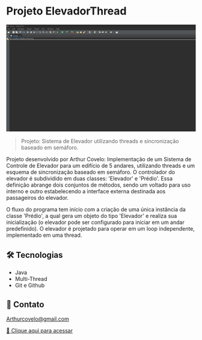 # Projeto ElevadorThread
![preview](./.github/Elevador.gif)

> Projeto: Sistema de Elevador utilizando threads e sincronização baseado em semáforo.

Projeto desenvolvido por Arthur Covelo: Implementação de um Sistema de Controle de Elevador para um edifício de 5 andares, utilizando threads e um esquema de sincronização baseado em semáforo. O controlador do elevador é subdividido em duas classes: 'Elevador' e 'Prédio'. Essa definição abrange dois conjuntos de métodos, sendo um voltado para uso interno e outro estabelecendo a interface externa destinada aos passageiros do elevador.

O fluxo do programa tem início com a criação de uma única instância da classe 'Prédio', a qual gera um objeto do tipo 'Elevador' e realiza sua inicialização (o elevador pode ser configurado para iniciar em um andar predefinido). O elevador é projetado para operar em um loop independente, implementado em uma thread.

## 🛠 Tecnologias

- Java
- Multi-Thread
- Git e Github

## 🖤 Contato

Arthurcovelo@gmail.com

[🔗 Clique aqui para acessar](https://arthurcovelo.github.io/ProjetoWeb_Profile/)
